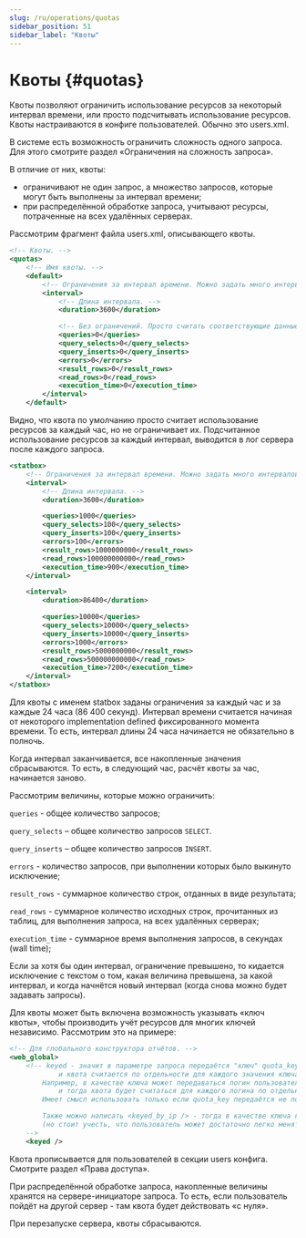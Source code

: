 ```yaml
---
slug: /ru/operations/quotas
sidebar_position: 51
sidebar_label: "Квоты"
---
```


# Квоты {#quotas}

Квоты позволяют ограничить использование ресурсов за некоторый интервал времени, или просто подсчитывать использование ресурсов.
Квоты настраиваются в конфиге пользователей. Обычно это users.xml.

В системе есть возможность ограничить сложность одного запроса. Для этого смотрите раздел «Ограничения на сложность запроса».

В отличие от них, квоты:

-   ограничивают не один запрос, а множество запросов, которые могут быть выполнены за интервал времени;
-   при распределённой обработке запроса, учитывают ресурсы, потраченные на всех удалённых серверах.

Рассмотрим фрагмент файла users.xml, описывающего квоты.

``` xml
<!-- Квоты. -->
<quotas>
    <!-- Имя квоты. -->
    <default>
        <!-- Ограничения за интервал времени. Можно задать много интервалов с разными ограничениями. -->
        <interval>
            <!-- Длина интервала. -->
            <duration>3600</duration>

            <!-- Без ограничений. Просто считать соответствующие данные за указанный интервал. -->
            <queries>0</queries>
            <query_selects>0</query_selects>
            <query_inserts>0</query_inserts>
            <errors>0</errors>
            <result_rows>0</result_rows>
            <read_rows>0</read_rows>
            <execution_time>0</execution_time>
        </interval>
    </default>
```

Видно, что квота по умолчанию просто считает использование ресурсов за каждый час, но не ограничивает их.
Подсчитанное использование ресурсов за каждый интервал, выводится в лог сервера после каждого запроса.

``` xml
<statbox>
    <!-- Ограничения за интервал времени. Можно задать много интервалов с разными ограничениями. -->
    <interval>
        <!-- Длина интервала. -->
        <duration>3600</duration>

        <queries>1000</queries>
        <query_selects>100</query_selects>
        <query_inserts>100</query_inserts>
        <errors>100</errors>
        <result_rows>1000000000</result_rows>
        <read_rows>100000000000</read_rows>
        <execution_time>900</execution_time>
    </interval>

    <interval>
        <duration>86400</duration>

        <queries>10000</queries>
        <query_selects>10000</query_selects>
        <query_inserts>10000</query_inserts>
        <errors>1000</errors>
        <result_rows>5000000000</result_rows>
        <read_rows>500000000000</read_rows>
        <execution_time>7200</execution_time>
    </interval>
</statbox>
```

Для квоты с именем statbox заданы ограничения за каждый час и за каждые 24 часа (86 400 секунд). Интервал времени считается начиная от некоторого implementation defined фиксированного момента времени. То есть, интервал длины 24 часа начинается не обязательно в полночь.

Когда интервал заканчивается, все накопленные значения сбрасываются. То есть, в следующий час, расчёт квоты за час, начинается заново.

Рассмотрим величины, которые можно ограничить:

`queries` - общее количество запросов;

`query_selects` – общее количество запросов `SELECT`.

`query_inserts` – общее количество запросов `INSERT`.

`errors` - количество запросов, при выполнении которых было выкинуто исключение;

`result_rows` - суммарное количество строк, отданных в виде результата;

`read_rows` - суммарное количество исходных строк, прочитанных из таблиц, для выполнения запроса, на всех удалённых серверах;

`execution_time` - суммарное время выполнения запросов, в секундах (wall time);

Если за хотя бы один интервал, ограничение превышено, то кидается исключение с текстом о том, какая величина превышена, за какой интервал, и когда начнётся новый интервал (когда снова можно будет задавать запросы).

Для квоты может быть включена возможность указывать «ключ квоты», чтобы производить учёт ресурсов для многих ключей независимо. Рассмотрим это на примере:

``` xml
<!-- Для глобального конструктора отчётов. -->
<web_global>
    <!-- keyed - значит в параметре запроса передаётся "ключ" quota_key,
            и квота считается по отдельности для каждого значения ключа.
        Например, в качестве ключа может передаваться логин пользователя в Метрике,
            и тогда квота будет считаться для каждого логина по отдельности.
        Имеет смысл использовать только если quota_key передаётся не пользователем, а программой.

        Также можно написать <keyed_by_ip /> - тогда в качестве ключа квоты используется IP-адрес.
        (но стоит учесть, что пользователь может достаточно легко менять IPv6-адрес)
    -->
    <keyed />
```

Квота прописывается для пользователей в секции users конфига. Смотрите раздел «Права доступа».

При распределённой обработке запроса, накопленные величины хранятся на сервере-инициаторе запроса. То есть, если пользователь пойдёт на другой сервер - там квота будет действовать «с нуля».

При перезапуске сервера, квоты сбрасываются.
